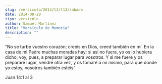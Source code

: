 ```yaml
---
slug: /versiculo/2014/t3/l13/sabado
date: 2014-09-20
tipo: versiculo
author: Samuel Martínez
title: "Versículo de Memoria"
description: ""
---
```


“No se turbe vuestro corazón; creéis en Dios, creed también en mí. En la casa de mi Padre muchas moradas hay; si así no fuera, yo os lo hubiera dicho; voy, pues, a preparar lugar para vosotros. Y si me fuere y os preparare lugar, vendré otra vez, y os tomaré a mí mismo, para que donde yo estoy, vosotros también estéis”

Juan 14:1 al 3
